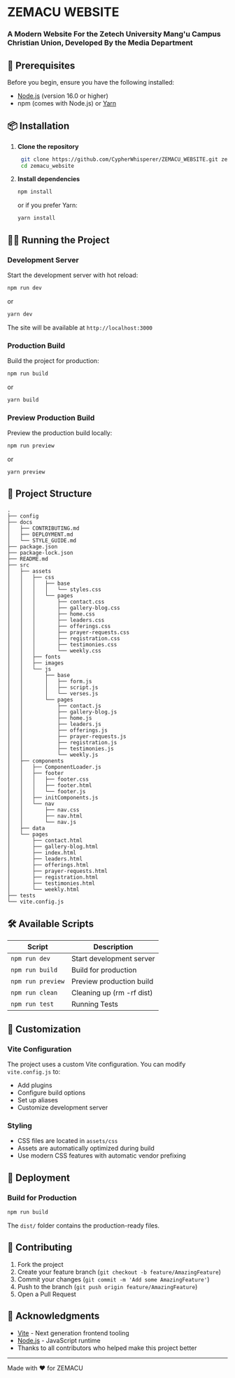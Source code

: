 # ZEMACU WEBSITE

### A Modern Website For the Zetech University Mang'u Campus Christian Union, Developed By the Media Department
## 🔧 Prerequisites

Before you begin, ensure you have the following installed:

- [Node.js](https://nodejs.org/) (version 16.0 or higher)
- npm (comes with Node.js) or [Yarn](https://yarnpkg.com/)

## 📦 Installation

1. **Clone the repository**
    
   ```bash
    git clone https://github.com/CypherWhisperer/ZEMACU_WEBSITE.git zemacu_website
    cd zemacu_website
    ```
    
2. **Install dependencies**
    
    ```bash
    npm install
    ```
    
    or if you prefer Yarn:
    
    ```bash
    yarn install
    ```
    

## 🏃‍♂️ Running the Project

### Development Server

Start the development server with hot reload:

```bash
npm run dev
```

or

```bash
yarn dev
```

The site will be available at `http://localhost:3000`

### Production Build

Build the project for production:

```bash
npm run build
```

or

```bash
yarn build
```

### Preview Production Build

Preview the production build locally:

```bash
npm run preview
```

or

```bash
yarn preview
```

## 📁 Project Structure

```
.
├── config
├── docs
│   ├── CONTRIBUTING.md
│   ├── DEPLOYMENT.md
│   └── STYLE_GUIDE.md
├── package.json
├── package-lock.json
├── README.md
├── src
│   ├── assets
│   │   ├── css
│   │   │   ├── base
│   │   │   │   └── styles.css
│   │   │   └── pages
│   │   │       ├── contact.css
│   │   │       ├── gallery-blog.css
│   │   │       ├── home.css
│   │   │       ├── leaders.css
│   │   │       ├── offerings.css
│   │   │       ├── prayer-requests.css
│   │   │       ├── registration.css
│   │   │       ├── testimonies.css
│   │   │       └── weekly.css
│   │   ├── fonts
│   │   ├── images
│   │   └── js
│   │       ├── base
│   │       │   ├── form.js
│   │       │   ├── script.js
│   │       │   └── verses.js
│   │       └── pages
│   │           ├── contact.js
│   │           ├── gallery-blog.js
│   │           ├── home.js
│   │           ├── leaders.js
│   │           ├── offerings.js
│   │           ├── prayer-requests.js
│   │           ├── registration.js
│   │           ├── testimonies.js
│   │           └── weekly.js
│   ├── components
│   │   ├── ComponentLoader.js
│   │   ├── footer
│   │   │   ├── footer.css
│   │   │   ├── footer.html
│   │   │   └── footer.js
│   │   ├── initComponents.js
│   │   └── nav
│   │       ├── nav.css
│   │       ├── nav.html
│   │       └── nav.js
│   ├── data
│   └── pages
│       ├── contact.html
│       ├── gallery-blog.html
│       ├── index.html
│       ├── leaders.html
│       ├── offerings.html
│       ├── prayer-requests.html
│       ├── registration.html
│       ├── testimonies.html
│       └── weekly.html
├── tests
└── vite.config.js
```

## 🛠️ Available Scripts

| Script            | Description               |
| ----------------- | ------------------------- |
| `npm run dev`     | Start development server  |
| `npm run build`   | Build for production      |
| `npm run preview` | Preview production build  |
| `npm run clean`   | Cleaning up (rm -rf dist) |
| `npm run test`    | Running Tests             |

## 🎨 Customization

### Vite Configuration

The project uses a custom Vite configuration. You can modify `vite.config.js` to:

- Add plugins
- Configure build options
- Set up aliases
- Customize development server

### Styling

- CSS files are located in `assets/css`
- Assets are automatically optimized during build
- Use modern CSS features with automatic vendor prefixing

## 🚀 Deployment

### Build for Production

```bash
npm run build
```

The `dist/` folder contains the production-ready files.


## 🤝 Contributing

1. Fork the project
2. Create your feature branch (`git checkout -b feature/AmazingFeature`)
3. Commit your changes (`git commit -m 'Add some AmazingFeature'`)
4. Push to the branch (`git push origin feature/AmazingFeature`)
5. Open a Pull Request

## 🙏 Acknowledgments

- [Vite](https://vitejs.dev/) - Next generation frontend tooling
- [Node.js](https://nodejs.org/) - JavaScript runtime
- Thanks to all contributors who helped make this project better

---

Made with ❤️ for ZEMACU
